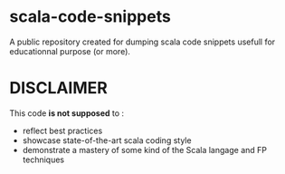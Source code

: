 scala-code-snippets
===================

A public repository created for dumping scala code snippets usefull for educationnal purpose (or more).

DISCLAIMER
==========
This code <b>is not supposed</b> to :
- reflect best practices
- showcase state-of-the-art scala coding style
- demonstrate a mastery of some kind of the Scala langage and FP techniques


